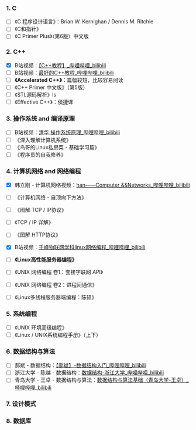 ### 1. C

- [ ] 《C 程序设计语言》：Brian W. Kernighan / Dennis M. Ritchie
- [ ] 《C和指针》
- [ ] 《C Primer Plus》（第6版）中文版

### 2. C++

- [x] B站视频：[【C++教程】_哔哩哔哩_bilibili](https://www.bilibili.com/video/BV1rW411R7g4)
- [ ] B站视频：[最好的C++教程_哔哩哔哩_bilibili](https://www.bilibili.com/video/BV1VJ411M7WR)
- [ ] **《Accelerated C++》**：篇幅较短，比较容易阅读
- [ ] 《C++ Primer 中文版》（第5版）
- [ ] 《STL源码解析》ls
- [ ] 《Effective C++》：侯捷译

### 3. 操作系统 and 编译原理

- [ ] B站视频：[清华 操作系统原理_哔哩哔哩_bilibili](https://www.bilibili.com/video/BV1uW411f72n?p=1)
- [ ] 《深入理解计算机系统》
- [ ] 《鸟哥的Linux私房菜 - 基础学习篇》
- [ ] 《程序员的自我修养》

### 4. 计算机网络 and 网络编程

- [x] 韩立刚 - 计算机网络视频：[han——Computer &&Networks_哔哩哔哩_bilibili](https://www.bilibili.com/video/BV1Tb411x7CE)
- [ ] 《计算机网络 - 自顶向下方法》
- [ ] 《图解 TCP / IP协议》
- [ ] 《TCP / IP 详解》
- [ ] 《图解 HTTP协议》

- [x] B站视频：[千峰物联网学科linux网络编程_哔哩哔哩_bilibili](https://www.bilibili.com/video/BV1RJ411B761?p=1)
- [ ] **《Linux高性能服务器编程》**
- [ ] 《UNIX 网络编程 卷1：套接字联网 API》
- [ ] 《UNIX 网络编程 卷2：进程间通信》
- [ ] 《Linux多线程服务器端编程：陈硕》

### 5. 系统编程

- [ ] 《UNIX 环境高级编程》
- [ ] 《Linux / UNIX系统编程手册》（上下）

### 6. 数据结构与算法

- [ ] 郝斌 - 数据结构：[【郝斌】-数据结构入门_哔哩哔哩_bilibili](https://www.bilibili.com/video/BV11s41167h6?from=search&seid=11557178010197332506)
- [ ] 浙江大学 - 陈越 - 数据结构：[数据结构-浙江大学_哔哩哔哩_bilibili](https://www.bilibili.com/video/BV1JW411i731?p=1)
- [ ] 青岛大学 - 王卓 - 数据结构与算法：[数据结构与算法基础（青岛大学-王卓）_哔哩哔哩_bilibili](https://www.bilibili.com/video/BV1nJ411V7bd/?spm_id_from=333.788.recommend_more_video.0)

### 7. 设计模式

### 8. 数据库

